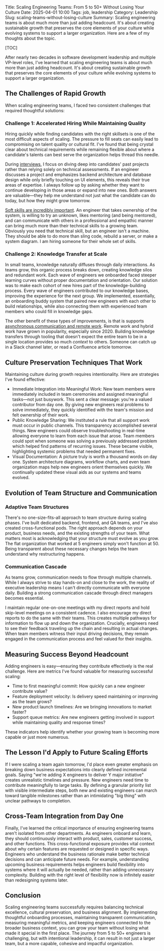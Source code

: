 Title: Scaling Engineering Teams: From 5 to 50+ Without Losing Your Culture
Date: 2025-04-01 10:00
Tags: job, leadership
Category: Leadership
Slug: scaling-teams-without-losing-culture
Summary: Scaling engineering teams is about much more than just adding headcount. It's about creating sustainable growth that preserves the core elements of your culture while evolving systems to support a larger organization. Here are a few of my thoughts about the topic.

[TOC]

After nearly two decades in software development leadership and multiple VP-level roles, I've learned that scaling engineering teams is about much more than just adding headcount. It's about creating sustainable growth that preserves the core elements of your culture while evolving systems to support a larger organization.

## The Challenges of Rapid Growth
 
When scaling engineering teams, I faced two consistent challenges that required thoughtful solutions:

### Challenge 1: Accelerated Hiring While Maintaining Quality

Hiring quickly while finding candidates with the right skillsets is one of the most difficult aspects of scaling. The pressure to fill seats can easily lead to compromising on talent quality or cultural fit. I've found that being crystal clear about technical requirements while remaining flexible about where a candidate's talents can best serve the organization helps thread this needle.

During [interviews][1], I focus on diving deep into candidates' past projects rather than relying solely on technical assessments. If an engineer discusses a project and emphasizes backend architecture and database design while only briefly touching on UI elements, this reveals their true areas of expertise. I always follow up by asking whether they want to continue developing in those areas or expand into new ones. Both answers are valuable—they help me understand not just what the candidate can do today, but how they might grow tomorrow.

[Soft skills are incredibly important][2]. An engineer that takes ownership of the system, is willing to try an unknown, likes mentoring (and being mentored), and can communicate with others in a professional and empathic manner can bring much more than their technical skills to a growing team. Obviously you need that technical skill, but an engineer isn't a machine. They should be able to do more than sling code, rebuild a server, or make a system diagram. I am hiring someone for their whole set of skills.

### Challenge 2: Knowledge Transfer at Scale

In small teams, knowledge naturally diffuses through daily interactions. As teams grow, this organic process breaks down, creating knowledge silos and redundant work. Each wave of engineers we onboarded faced steeper learning curves without proper documentation and orientation.
Our solution was to make each cohort of new hires part of the knowledge-building process. Every wave of engineers contributed to our knowledge bases, improving the experience for the next group. We implemented, essentially, an onboarding buddy system that paired new engineers with each other to build relationships, while also connecting them with experienced team members who could fill in knowledge gaps.

The other benefit of these types of improvements, is that is supports [asynchronous communication and remote work][3]. Remote work and hybrid work have grown in popularity, especially since 2020. Building knowledge transfers through tooling that doesn't expect the entire team to be in a single location provides so much _context_ to others. Someone can catch up in a Slack channel later, or read a Confluence article tomorrow. 

## Culture Preservation Techniques That Work

Maintaining culture during growth requires intentionality. Here are strategies I've found effective:

* Immediate Integration into Meaningful Work: New team members were immediately included in team ceremonies and assigned meaningful tasks—not just busywork. This sent a clear message: you're a valued contributor from day one. By giving new engineers real problems to solve immediately, they quickly identified with the team's mission and felt ownership of their work.
* Public Knowledge Sharing: We instituted a rule that all support work must occur in public channels. This transparency accomplished several things. New engineers could observe troubleshooting in real-time allowing everyone to learn from each issue that arose. Team members could spot when someone was solving a previously addressed problem which helped find patterns of recurring issues. These became visible, highlighting systemic problems that needed permanent fixes.
* Visual Documentation: A picture truly is worth a thousand words on day one. System architecture diagrams, workflow charts, and even team organization maps help new engineers orient themselves quickly. We continually updated these visual aids as our systems and teams evolved.

## Evolution of Team Structure and Communication

### Adaptive Team Structures
There's no one-size-fits-all approach to team structure during scaling phases. I've built dedicated backend, frontend, and QA teams, and I've also created cross-functional pods. The right approach depends on your product, business needs, and the existing strengths of your team.
What matters most is acknowledging that your structure must evolve as you grow. The flat organization that worked at 5 engineers simply won't function at 50. Being transparent about these necessary changes helps the team understand why restructuring happens.

### Communication Cascade
As teams grow, communication needs to flow through multiple channels. While I always strive to stay hands-on and close to the work, the reality of executive leadership means I can't directly communicate with everyone daily. Building a strong communication cascade through direct managers becomes essential.

I maintain regular one-on-one meetings with my direct reports and hold skip-level meetings on a consistent cadence. I also encourage my direct reports to do the same with their teams. This creates multiple pathways for information to flow up and down the organization.
Crucially, engineers need to see their feedback traveling up the chain and resulting in actual changes. When team members witness their input driving decisions, they remain engaged in the communication process and feel valued for their insights.

## Measuring Success Beyond Headcount

Adding engineers is easy—ensuring they contribute effectively is the real challenge. Here are metrics I've found valuable for measuring successful scaling:

* Time to first meaningful commit: How quickly can a new engineer contribute value?
* Feature deployment velocity: Is delivery speed maintaining or improving as the team grows?
* New product launch timelines: Are we bringing innovations to market faster?
* Support queue metrics: Are new engineers getting involved in support while maintaining quality and response times?

These indicators help identify whether your growing team is becoming more capable or just more numerous.

## The Lesson I'd Apply to Future Scaling Efforts

If I were scaling a team again tomorrow, I'd place even greater emphasis on breaking down business expectations into clearly defined incremental goals. Saying "we're adding X engineers to deliver Y major initiative" creates unrealistic timelines and pressure.
New engineers need time to contribute meaningfully to large tasks. By defining a granular priority list with visible intermediate steps, both new and existing engineers can march toward tangible milestones rather than an intimidating "big thing" with unclear pathways to completion.

## Cross-Team Integration from Day One

Finally, I've learned the critical importance of ensuring engineering teams aren't isolated from other departments. As engineers onboard and learn, they should continuously interact with product, sales, customer success, and other functions.
This cross-functional exposure provides vital context about why certain features are requested or designed in specific ways. Engineers who understand the business rationale make better technical decisions and can anticipate future needs.
For example, understanding upcoming business requirements helps engineers build flexibility into systems where it will actually be needed, rather than adding unnecessary complexity. Building with the right level of flexibility now is infinitely easier than redesigning systems later.

## Conclusion

Scaling engineering teams successfully requires balancing technical excellence, cultural preservation, and business alignment. By implementing thoughtful onboarding processes, maintaining transparent communication, measuring meaningful metrics, and keeping engineers connected to the broader business context, you can grow your team without losing what made it special in the first place.
The journey from 5 to 50+ engineers is challenging, but with intentional leadership, it can result in not just a larger team, but a more capable, cohesive and impactful organization.



[1]: {filename}2023_07_06_developer_interviews.md
[2]: {filename}2022_07_01_softskills_senior_devs_need.md
[3]: {filename}2023_05_23_future_of_remote_work.md